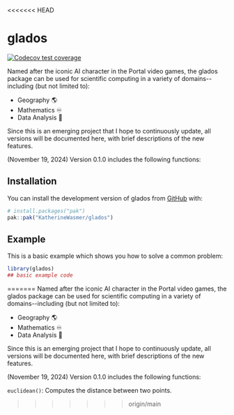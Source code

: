 <<<<<<< HEAD

# glados

<!-- badges: start -->
[![Codecov test coverage](https://codecov.io/gh/KatherineWasmer/glados/graph/badge.svg)](https://app.codecov.io/gh/KatherineWasmer/glados)
<!-- badges: end -->

Named after the iconic AI character in the Portal video games, the glados package can be used for scientific computing in a variety of domains--including (but not limited to):

- Geography 🌎
- Mathematics ♾
- Data Analysis 🔎

Since this is an emerging project that I hope to continuously update, all versions will be documented here, with brief descriptions of the new features.

(November 19, 2024) Version 0.1.0 includes the following functions:

## Installation

You can install the development version of glados from [GitHub](https://github.com/) with:

``` r
# install.packages("pak")
pak::pak("KatherineWasmer/glados")
```

## Example

This is a basic example which shows you how to solve a common problem:

``` r
library(glados)
## basic example code
```

=======
Named after the iconic AI character in the Portal video games, the glados package can be used for scientific computing in a variety of domains--including (but not limited to): 

- Geography 🌎 
- Mathematics ♾
- Data Analysis 🔎

Since this is an emerging project that I hope to continuously update, all versions will be documented here, with brief descriptions of the new features. 

(November 19, 2024) Version 0.1.0 includes the following functions: 

`euclidean()`: Computes the distance between two points. 
>>>>>>> origin/main
